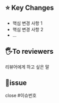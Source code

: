 ## ⭐ Key Changes

- 핵심 변경 사항 1
- 핵심 변경 사항 2
- ...

## 🖐️To reviewers

리뷰어에게 하고 싶은 말

## 📌issue

close #이슈번호

